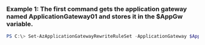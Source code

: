 ### Example 1: The first command gets the application gateway named ApplicationGateway01 and stores it in the $AppGw variable.
```powershell
PS C:\> Set-AzApplicationGatewayRewriteRuleSet -ApplicationGateway $AppGw -Name ruleset1 -RewriteRule $rule
```

